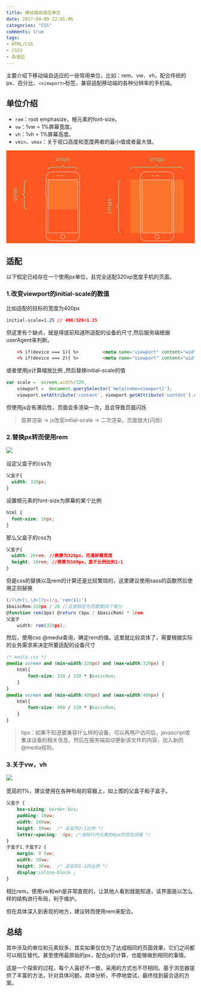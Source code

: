 ```yaml
---
title: 移动端自适应单位
date: 2017-04-09 22:01:06
categories: "CSS"
comments: true
tags:
- HTML/CSS
- CSS3
- 自适应
---
```


<!-- no node -->

<!-- more -->

主要介绍下移动端自适应的一些常用单位，比如：rem、vw、vh，配合传统的px、百分比、`<viewport>`标签，兼容适配移动端的各种分辨率的手机端。

## 单位介绍

* `rem`：root emphasize，根元素的font-size。
* `vw`：1vw = 1%屏幕宽度。
* `vh`：1vh = 1%屏幕高度。
* `vmin`、`vmax`：关于视口高度和宽度两者的最小值或者最大值。

<img src="移动端自适应单位/pic1.jpg" class="full-image" />

## 适配

以下假定已经存在一个使用px单位，且完全适配320xp宽度手机的页面。

### 1.改变viewport的initial-scale的数值

比如适配的目标的宽度为400px

```css
initial-scale=1.25 // 400/320=1.25
```

但这里有个缺点，就是得提前知道所适配的设备的尺寸,然后服务端根据userAgent来判断。

```html
    <% if(device === 1){ %>         <meta name="viewport" content="width=device-width,initial-scale=1.0,maximum-scale=2.0,user-scalable=no" />     <% } %>
    <% if(device === 2){ %>         <meta name="viewport" content="width=device-width,initial-scale=1.5,maximum-scale=2.0,user-scalable=no" />     <% } %>
```

或者使用js计算缩放比例 ,然后替换initial-scale的值

```javascript
var scale =  screen.width/320,
    viewport =  document.querySelector('meta[name=viewport]');
    viewport.setAttribute('content', viewport.getAttribute('content').replace(/(initial-scale)=[\d\.]?\d/,'$1='+scale));
```

但使用js会有滞后性，页面会多渲染一次，且会导致页面闪烁

>首屏渲染 -> js改变initial-scale -> 二次渲染，页面放大(闪烁)

### 2.替换px转而使用rem

![](/gallery/移动端自适应单位/pic2.png)

设定父盒子的css为

```css
父盒子{
  width: 320px;
}
```

设置根元素的font-size为屏幕的某个比例

```css
html {
  font-size: 16px;
}
```

那么父盒子的css为

```css
父盒子{
  width: 20rem; //换算为320px，充满屏幕宽度
  height: 10rem; //换算为160px，盒子比例达到1:1
}
```

但是css的替换以及rem的计算还是比较繁琐的，这里建议使用sass的函数然后使用正则替换

```javascript
(/(\d+[\.\d+]?px)/g,'rem($1)')
$baiscRem:320px / 20 //这里假定为页面做20个等分 
@function rem($px) @return ($px / $basicRem) * 1rem 
父盒子
	width: rem(320px);
```

然后，使用css @media查询，确定rem的值。这里就比较具体了，需要根据实际的业务需求来决定所要适配的设备尺寸

```css
/* media.css */ 
@media screen and (min-width:320px) and (max-width:320px) {
	html{
		font-size: 320 / 320 * $basicRem;
	}
}
@media screen and (min-width:400px) and (max-width:400px) {
	html{
		font-size: 400 / 320 * $basicRem;
	}
}
```

>tips：如果不知道要兼容什么样的设备。可以再用户访问后，javascript收集该设备的相关信息，然后在服务端自动更新该文件的内容，加入新的@media规则。

### 3.关于vw，vh

![](/gallery/移动端自适应单位/pic3.png)

宽高的1%，建议使用在各种布局的容器上，如上图的父盒子和子盒子。

```css
父盒子 {
	box-sizing: border-box;
	padding: 10vw;
	width: 100vw;
	height: 50vw;  /* 妥妥的2:1比例 */
	letter-spacing: -4px; /*消除行内元素的4px的空白间隔 */
} 
子盒子1,子盒子2 {
	margin: 0 5vw;
	width: 30vw;
	height: 30vw;  /* 妥妥的1:1的比例 */
	display:inline-block ;
}
```

相比rem，使用vw和wh是非常直观的，让其他人看到就能知道，该界面是以怎么样的结构进行布局，利于维护。

但在具体深入到表现的地方，建议转而使用rem来配合。

## 总结

其中涉及的单位和元素较多，其实如果仅仅为了达成相同的页面效果，它们之间都可以相互替代。甚至使用最原始的px，配合js的计算，也能够做到相同的事情。

这是一个探索的过程，每个人喜好不一致，采用的方式也不尽相同。基于浏览器提供了丰富的方法，针对具体问题，具体分析，不停地尝试，最终找到最合适的方案。







